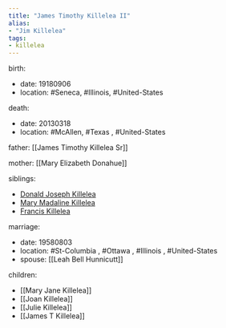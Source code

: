 ```yaml
---
title: "James Timothy Killelea II"
alias:
- "Jim Killelea"
tags:
- killelea
---
```


birth:
  - date: 19180906
  - location: #Seneca, #Illinois, #United-States 

death:
  - date: 20130318
  - location: #McAllen, #Texas , #United-States 

father: [[James Timothy Killelea Sr]]

mother: [[Mary Elizabeth Donahue]]

siblings:
  - [Donald Joseph Killelea](Donald%20Joseph%20Killelea.md)
  - [Mary Madaline Killelea](Mary%20Madaline%20Killelea.md)
  - [Francis Killelea](Francis%20Killelea.md)

marriage:
  - date: 19580803
  - location: #St-Columbia , #Ottawa , #Illinois , #United-States 
  - spouse: [[Leah Bell Hunnicutt]]

children:
  - [[Mary Jane Killelea]]
  - [[Joan Killelea]]
  - [[Julie Killelea]]
  - [[James T Killelea]]

